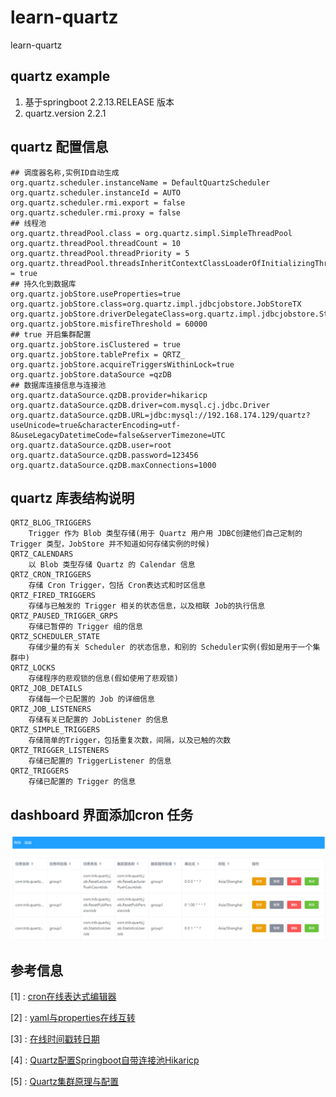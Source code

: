 # learn-quartz
learn-quartz
## quartz example
  1. 基于springboot 2.2.13.RELEASE 版本
  2. quartz.version 2.2.1
## quartz 配置信息
```properties
## 调度器名称,实例ID自动生成
org.quartz.scheduler.instanceName = DefaultQuartzScheduler
org.quartz.scheduler.instanceId = AUTO
org.quartz.scheduler.rmi.export = false
org.quartz.scheduler.rmi.proxy = false
## 线程池
org.quartz.threadPool.class = org.quartz.simpl.SimpleThreadPool
org.quartz.threadPool.threadCount = 10
org.quartz.threadPool.threadPriority = 5
org.quartz.threadPool.threadsInheritContextClassLoaderOfInitializingThread = true
## 持久化到数据库
org.quartz.jobStore.useProperties=true
org.quartz.jobStore.class=org.quartz.impl.jdbcjobstore.JobStoreTX
org.quartz.jobStore.driverDelegateClass=org.quartz.impl.jdbcjobstore.StdJDBCDelegate
org.quartz.jobStore.misfireThreshold = 60000
## true 开启集群配置
org.quartz.jobStore.isClustered = true
org.quartz.jobStore.tablePrefix = QRTZ_
org.quartz.jobStore.acquireTriggersWithinLock=true
org.quartz.jobStore.dataSource =qzDB
## 数据库连接信息与连接池
org.quartz.dataSource.qzDB.provider=hikaricp
org.quartz.dataSource.qzDB.driver=com.mysql.cj.jdbc.Driver
org.quartz.dataSource.qzDB.URL=jdbc:mysql://192.168.174.129/quartz?useUnicode=true&characterEncoding=utf-8&useLegacyDatetimeCode=false&serverTimezone=UTC
org.quartz.dataSource.qzDB.user=root
org.quartz.dataSource.qzDB.password=123456
org.quartz.dataSource.qzDB.maxConnections=1000
```
## quartz 库表结构说明
    QRTZ_BLOG_TRIGGERS
        Trigger 作为 Blob 类型存储(用于 Quartz 用户用 JDBC创建他们自己定制的 Trigger 类型，JobStore 并不知道如何存储实例的时候)
    QRTZ_CALENDARS 
        以 Blob 类型存储 Quartz 的 Calendar 信息
    QRTZ_CRON_TRIGGERS 
        存储 Cron Trigger，包括 Cron表达式和时区信息
    QRTZ_FIRED_TRIGGERS 
        存储与已触发的 Trigger 相关的状态信息，以及相联 Job的执行信息 
    QRTZ_PAUSED_TRIGGER_GRPS 
        存储已暂停的 Trigger 组的信息
    QRTZ_SCHEDULER_STATE 
        存储少量的有关 Scheduler 的状态信息，和别的 Scheduler实例(假如是用于一个集群中)
    QRTZ_LOCKS 
        存储程序的悲观锁的信息(假如使用了悲观锁)
    QRTZ_JOB_DETAILS 
        存储每一个已配置的 Job 的详细信息
    QRTZ_JOB_LISTENERS 
        存储有关已配置的 JobListener 的信息
    QRTZ_SIMPLE_TRIGGERS 
        存储简单的Trigger，包括重复次数，间隔，以及已触的次数
    QRTZ_TRIGGER_LISTENERS 
        存储已配置的 TriggerListener 的信息
    QRTZ_TRIGGERS 
        存储已配置的 Trigger 的信息

## dashboard 界面添加cron 任务
![dashboard](markdown/img.png)

## 参考信息
[1] : [cron在线表达式编辑器](https://cron.qqe2.com/)

[2] : [yaml与properties在线互转](https://www.toyaml.com/index.html)

[3] : [在线时间戳转日期](https://www.beijing-time.org/shijianchuo/)

[4] : [Quartz配置Springboot自带连接池Hikaricp](https://blog.csdn.net/weixin_38553453/article/details/91993066)

[5] : [Quartz集群原理与配置](https://www.cnblogs.com/zhenyuyaodidiao/p/4755649.html)

